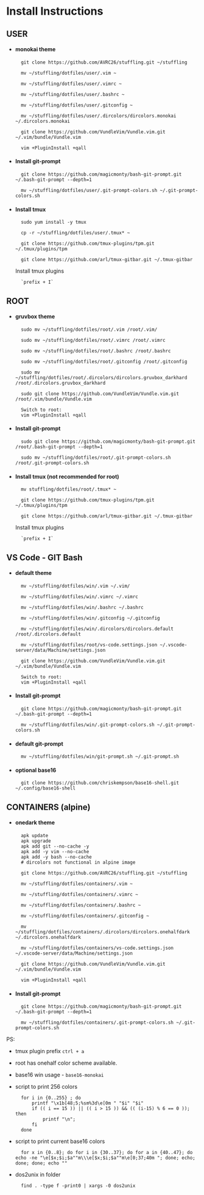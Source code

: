 # Install Instructions

## USER
* #### monokai theme

        git clone https://github.com/AVRC26/stuffling.git ~/stuffling

        mv ~/stuffling/dotfiles/user/.vim ~
        
        mv ~/stuffling/dotfiles/user/.vimrc ~

        mv ~/stuffling/dotfiles/user/.bashrc ~

        mv ~/stuffling/dotfiles/user/.gitconfig ~

        mv ~/stuffling/dotfiles/user/.dircolors/dircolors.monokai ~/.dircolors.monokai

        git clone https://github.com/VundleVim/Vundle.vim.git ~/.vim/bundle/Vundle.vim

        vim +PluginInstall +qall

* #### Install git-prompt

        git clone https://github.com/magicmonty/bash-git-prompt.git ~/.bash-git-prompt --depth=1

        mv ~/stuffling/dotfiles/user/.git-prompt-colors.sh ~/.git-prompt-colors.sh


* #### Install tmux
        sudo yum install -y tmux

        cp -r ~/stuffling/dotfiles/user/.tmux* ~

        git clone https://github.com/tmux-plugins/tpm.git ~/.tmux/plugins/tpm

        git clone https://github.com/arl/tmux-gitbar.git ~/.tmux-gitbar

    Install tmux plugins

        `prefix + I`

## ROOT
* #### gruvbox theme

        sudo mv ~/stuffling/dotfiles/root/.vim /root/.vim/
        
        sudo mv ~/stuffling/dotfiles/root/.vimrc /root/.vimrc

        sudo mv ~/stuffling/dotfiles/root/.bashrc /root/.bashrc

        sudo mv ~/stuffling/dotfiles/root/.gitconfig /root/.gitconfig

        sudo mv ~/stuffling/dotfiles/root/.dircolors/dircolors.gruvbox_darkhard /root/.dircolors.gruvbox_darkhard

        sudo git clone https://github.com/VundleVim/Vundle.vim.git /root/.vim/bundle/Vundle.vim

        Switch to root:
        vim +PluginInstall +qall

* #### Install git-prompt

        sudo git clone https://github.com/magicmonty/bash-git-prompt.git /root/.bash-git-prompt --depth=1

        sudo mv ~/stuffling/dotfiles/root/.git-prompt-colors.sh /root/.git-prompt-colors.sh

* #### Install tmux (not recommended for root)

        mv stuffling/dotfiles/root/.tmux* ~

        git clone https://github.com/tmux-plugins/tpm.git ~/.tmux/plugins/tpm

        git clone https://github.com/arl/tmux-gitbar.git ~/.tmux-gitbar
    
    Install tmux plugins

        `prefix + I`

## VS Code - GIT Bash
* #### default theme

        mv ~/stuffling/dotfiles/win/.vim ~/.vim/
        
        mv ~/stuffling/dotfiles/win/.vimrc ~/.vimrc

        mv ~/stuffling/dotfiles/win/.bashrc ~/.bashrc

        mv ~/stuffling/dotfiles/win/.gitconfig ~/.gitconfig

        mv ~/stuffling/dotfiles/win/.dircolors/dircolors.default /root/.dircolors.default

        mv ~/stuffling/dotfiles/root/vs-code.settings.json ~/.vscode-server/data/Machine/settings.json

        git clone https://github.com/VundleVim/Vundle.vim.git ~/.vim/bundle/Vundle.vim

        Switch to root:
        vim +PluginInstall +qall

* #### Install git-prompt

        git clone https://github.com/magicmonty/bash-git-prompt.git ~/.bash-git-prompt --depth=1

        mv ~/stuffling/dotfiles/win/.git-prompt-colors.sh ~/.git-prompt-colors.sh

* #### default git-prompt
        mv ~/stuffling/dotfiles/win/git-prompt.sh ~/.git-prompt.sh 

* #### optional base16
        git clone https://github.com/chriskempson/base16-shell.git ~/.config/base16-shell


## CONTAINERS (alpine)
* #### onedark theme
        apk update
        apk upgrade
        apk add git --no-cache -y
        apk add -y vim --no-cache
        apk add -y bash --no-cache
        # dircolors not functional in alpine image

        git clone https://github.com/AVRC26/stuffling.git ~/stuffling

        mv ~/stuffling/dotfiles/containers/.vim ~
        
        mv ~/stuffling/dotfiles/containers/.vimrc ~

        mv ~/stuffling/dotfiles/containers/.bashrc ~

        mv ~/stuffling/dotfiles/containers/.gitconfig ~

        mv ~/stuffling/dotfiles/containers/.dircolors/dircolors.onehalfdark ~/.dircolors.onehalfdark

        mv ~/stuffling/dotfiles/containers/vs-code.settings.json ~/.vscode-server/data/Machine/settings.json

        git clone https://github.com/VundleVim/Vundle.vim.git ~/.vim/bundle/Vundle.vim

        vim +PluginInstall +qall

* #### Install git-prompt

        git clone https://github.com/magicmonty/bash-git-prompt.git ~/.bash-git-prompt --depth=1

        mv ~/stuffling/dotfiles/containers/.git-prompt-colors.sh ~/.git-prompt-colors.sh


PS: 

* tmux plugin prefix `` ctrl + a ``
* root has onehalf color scheme available.
* base16 win usage - `` base16-monokai ``
* script to print 256 colors


        for i in {0..255} ; do
            printf "\x1b[48;5;%sm%3d\e[0m " "$i" "$i"
            if (( i == 15 )) || (( i > 15 )) && (( (i-15) % 6 == 0 )); then
                printf "\n";
            fi
        done

* script to print current base16 colors

        for x in {0..8}; do for i in {30..37}; do for a in {40..47}; do echo -ne "\e[$x;$i;$a""m\\\e[$x;$i;$a""m\e[0;37;40m "; done; echo; done; done; echo ""

* dos2unix in folder

        find . -type f -print0 | xargs -0 dos2unix
